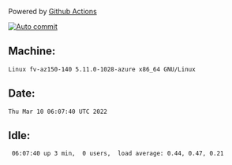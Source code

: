 Powered by [Github Actions](https://github.com/features/actions)

[![Auto commit](https://github.com/gyfary/workstation/workflows/Auto%20commit/badge.svg)](https://github.com/gyfary/workstation/actions?query=workflow%3A%22Auto+commit%22)

## Machine:
```
Linux fv-az150-140 5.11.0-1028-azure x86_64 GNU/Linux
```
## Date:
```
Thu Mar 10 06:07:40 UTC 2022
```
## Idle:
```
 06:07:40 up 3 min,  0 users,  load average: 0.44, 0.47, 0.21
```
